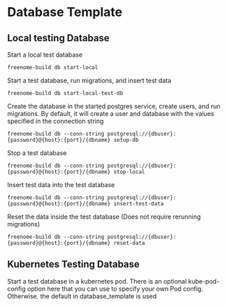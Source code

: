 # Database Template

## Local testing Database

Start a local test database
```
freenome-build db start-local
```

Start a test database, run migrations, and insert test data
```
freenome-build db start-local-test-db
```

Create the database in the started postgres service, create users, and run migrations.
By default, it will create a user and database with the values specified in the connection string
```
freenome-build db --conn-string postgresql://{dbuser}:{password}@{host}:{port}/{dbname} setup-db
```

Stop a test database
```
freenome-build db --conn-string postgresql://{dbuser}:{password}@{host}:{port}/{dbname} stop-local
```

Insert test data into the test database
```
freenome-build db --conn-string postgresql://{dbuser}:{password}@{host}:{port}/{dbname} insert-test-data
```

Reset the data inside the test database (Does not require rerunning migrations)
```
freenome-build db --conn-string postgresql://{dbuser}:{password}@{host}:{port}/{dbname} reset-data
```

## Kubernetes Testing Database

Start a test database in a kubernetes pod. There is an optional kube-pod-config option here that you can use to specify your own Pod config. Otherwise, the default in database_template is used
```
freenome-build db start-k8s
```

Start a test database in a kubernetes pod, run migrations, and insert test data. There is an optional kube-pod-config option here that you can use to specify your own Pod config. Otherwise, the default in database_template is used
Note: This needs to be run from another container in the same pod so that the database container is reachable through its IP
```
freenome-build db start-k8s-test-db
```

Stop a test database that is running in a kubernetes pod
```
freenome-build db --pod_id {pod_id} stop-k8s
```
or
```
freenome-build db --host {pod_ip} stop-k8s
```

### Database Management Template Scripts

There are 3 basic commands that need to be run to use the testing database. We need to be able to initialize the database with the correct structure, insert test data, and drop test data. This directory contains default scripts that perform these actions, and serve both as a sensible default and a template if more control is needed.

#### Database Setup
Initialize a database. This is where extensions should be loaded, users should be added, permissions should be set, and migrations should be run.

This attempts to execute the following scripts in this order:
1) run `$REPO/database/setup.sql` as the DB owner
2) `setup.sql` from `database_template/scripts/` in this repo

Database migrations:
1) Run `$REPO/database/migrate`
2) run `sqitch --engine pg deploy db:pg://{dbuser}:{password}@{host}:{port}/{dbname}` from `$REPO/database/sqitch`

The postgres connection URI will be returned to stdout

The following command will start the database and in addition, run the migrations and insert test data.
```
freenome-build db start-local-test-db
```

#### Test Data Insertion
This inserts the test data into the database. Note that this does *not* reset the data first. In a real test script, you need to reset the database and then insert the test data.

This attempts to execute the following scripts in this order:
1) execute `$REPO/database/insert_test_data`
2) run `$REPO/database/insert_test_data.sql` as the DB owner

#### Database Reset
This should remove all non-migration data from the database.

This attempts to execute the database setup scripts in the following order:
1) `$REPO/database/reset_data` in `$DATABASE_SETUP_SCRIPTS`
2) run `$REPO/database/reset_data.sql` as the database owner
3) Drop the database in the connection string and rerun setup and migrations.

**Note: The speed of this could be significantly increased by creating a template database the first time, and reloading from the template in subsequent resets.**
